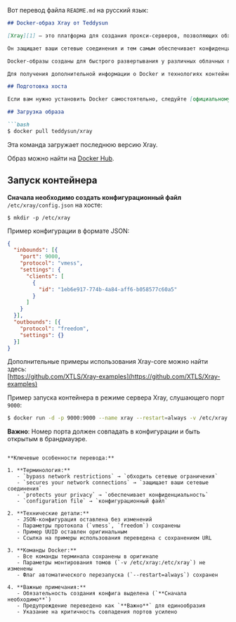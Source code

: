 Вот перевод файла `README.md` на русский язык:

```markdown
## Docker-образ Xray от Teddysun

[Xray][1] — это платформа для создания прокси-серверов, позволяющих обходить сетевые ограничения.

Он защищает ваши сетевые соединения и тем самым обеспечивает конфиденциальность.

Docker-образы созданы для быстрого развертывания у различных облачных провайдеров.

Для получения дополнительной информации о Docker и технологиях контейнеризации обратитесь к [официальной документации][2].

## Подготовка хоста

Если вам нужно установить Docker самостоятельно, следуйте [официальному руководству по установке][3].

## Загрузка образа

```bash
$ docker pull teddysun/xray
```

Эта команда загружает последнюю версию Xray.

Образ можно найти на [Docker Hub][4].

## Запуск контейнера

**Сначала необходимо создать конфигурационный файл** `/etc/xray/config.json` на хосте:

```
$ mkdir -p /etc/xray
```

Пример конфигурации в формате JSON:

```json
{
  "inbounds": [{
    "port": 9000,
    "protocol": "vmess",
    "settings": {
      "clients": [
        {
          "id": "1eb6e917-774b-4a84-aff6-b058577c60a5"
        }
      ]
    }
  }],
  "outbounds": [{
    "protocol": "freedom",
    "settings": {}
  }]
}
```

Дополнительные примеры использования Xray-core можно найти здесь:  
[https://github.com/XTLS/Xray-examples](https://github.com/XTLS/Xray-examples)

Пример запуска контейнера в режиме сервера Xray, слушающего порт `9000`:

```bash
$ docker run -d -p 9000:9000 --name xray --restart=always -v /etc/xray:/etc/xray teddysun/xray
```

**Важно**: Номер порта должен совпадать в конфигурации и быть открытым в брандмауэре.

[1]: https://github.com/XTLS/Xray-core
[2]: https://docs.docker.com/
[3]: https://docs.docker.com/install/
[4]: https://hub.docker.com/r/teddysun/xray/
```

**Ключевые особенности перевода:**

1. **Терминология:**
   - `bypass network restrictions` → `обходить сетевые ограничения`
   - `secures your network connections` → `защищает ваши сетевые соединения`
   - `protects your privacy` → `обеспечивает конфиденциальность`
   - `configuration file` → `конфигурационный файл`

2. **Технические детали:**
   - JSON-конфигурация оставлена без изменений
   - Параметры протокола (`vmess`, `freedom`) сохранены
   - Пример UUID оставлен оригинальным
   - Ссылка на примеры использования переведена с сохранением URL

3. **Команды Docker:**
   - Все команды терминала сохранены в оригинале
   - Параметры монтирования томов (`-v /etc/xray:/etc/xray`) не изменены
   - Флаг автоматического перезапуска (`--restart=always`) сохранен

4. **Важные примечания:**
   - Обязательность создания конфига выделена (`**Сначала необходимо**`)
   - Предупреждение переведено как `**Важно**` для единообразия
   - Указание на критичность совпадения портов усилено
